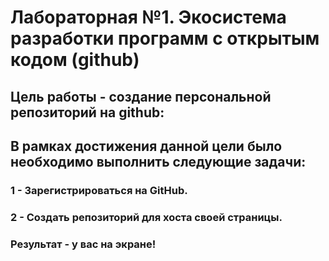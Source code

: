 # Лабораторная №1. Экосистема разработки программ с открытым кодом (github)
## Цель работы - создание персональной репозиторий на github:
## В рамках достижения данной цели было необходимо выполнить следующие задачи:
### 1 - Зарегистрироваться на GitHub.
### 2 - Создать репозиторий для хоста своей страницы.
### Результат - у вас на экране!
